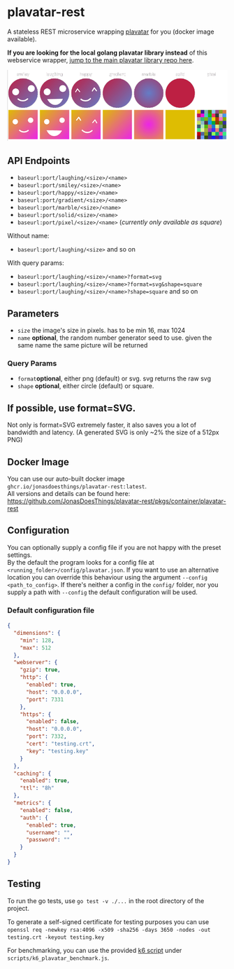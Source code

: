 # plavatar-rest
A stateless REST microservice wrapping [plavatar](https://github.com/JonasDoesThings/plavatar) for you (docker image available).

**If you are looking for the local golang plavatar library instead** of this webservice wrapper, [jump to the main plavatar library repo here](https://github.com/jonasDoesThings/plavatar).

![docs/assets/readme-demo.png](docs/assets/readme-demo.png)

## API Endpoints
* `baseurl:port/laughing/<size>/<name>`
* `baseurl:port/smiley/<size>/<name>`
* `baseurl:port/happy/<size>/<name>`
* `baseurl:port/gradient/<size>/<name>`
* `baseurl:port/marble/<size>/<name>`
* `baseurl:port/solid/<size>/<name>`
* `baseurl:port/pixel/<size>/<name>` (*currently only available as square*)

Without name:
* `baseurl:port/laughing/<size>` and so on

With query params:
* `baseurl:port/laughing/<size>/<name>?format=svg`
* `baseurl:port/laughing/<size>/<name>?format=svg&shape=square`
* `baseurl:port/laughing/<size>/<name>?shape=square` and so on

## Parameters
* `size` the image's size in pixels. has to be min 16, max 1024
* `name` **optional**, the random number generator seed to use. given the same name the same picture will be returned
### Query Params
* `format`**optional**, either png (default) or svg. svg returns the raw svg
* `shape` **optional**, either circle (default) or square.

## **If possible, use format=SVG.**
Not only is format=SVG extremely faster, it also saves you a lot of bandwidth and latency. (A generated SVG is only ~2% the size of a 512px PNG)

## Docker Image
You can use our auto-built docker image `ghcr.io/jonasdoesthings/plavatar-rest:latest`.  
All versions and details can be found here:
https://github.com/JonasDoesThings/plavatar-rest/pkgs/container/plavatar-rest

## Configuration
You can optionally supply a config file if you are not happy with the preset settings.  
By the default the program looks for a config file at `<running_folder>/config/plavatar.json`. If you want to use an
alternative location you can override this behaviour using the argument `--config <path_to_config>`. If there's neither
a config in the `config/` folder, nor you supply a path with `--config` the default configuration will be used.

### Default configuration file

```json
{
  "dimensions": {
    "min": 128,
    "max": 512
  },
  "webserver": {
    "gzip": true,
    "http": {
      "enabled": true,
      "host": "0.0.0.0",
      "port": 7331
    },
    "https": {
      "enabled": false,
      "host": "0.0.0.0",
      "port": 7332,
      "cert": "testing.crt",
      "key": "testing.key"
    }
  },
  "caching": {
    "enabled": true,
    "ttl": "8h"
  },
  "metrics": {
    "enabled": false,
    "auth": {
      "enabled": true,
      "username": "",
      "password": ""
    }
  }
}
```

## Testing
To run the go tests, use `go test -v ./...` in the root directory of the project.

To generate a self-signed certificate for testing purposes you can
use `openssl req -newkey rsa:4096 -x509 -sha256 -days 3650 -nodes -out testing.crt -keyout testing.key`

For benchmarking, you can use the provided [k6 script](https://github.com/grafana/k6) under `scripts/k6_plavatar_benchmark.js`.
